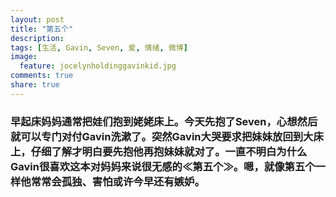 ```yaml
---
layout: post
title: "第五个"
description: 
tags: [生活, Gavin, Seven, 爱, 情绪, 微博]
image:
  feature: jocelynholdinggavinkid.jpg
comments: true
share: true
---
```


### 早起床妈妈通常把娃们抱到姥姥床上。今天先抱了Seven，心想然后就可以专门对付Gavin洗漱了。突然Gavin大哭要求把妹妹放回到大床上，仔细了解才明白要先抱他再抱妹妹就对了。一直不明白为什么Gavin很喜欢这本对妈妈来说很无感的≪第五个≫。嗯，就像第五个一样他常常会孤独、害怕或许今早还有嫉妒。 ###

<figure class="half">
	<img src="http://i.imgur.com/KXNw7cM.jpg" alt="">
	<img src="http://i.imgur.com/9ewaJFn.jpg" alt="">
</figure>